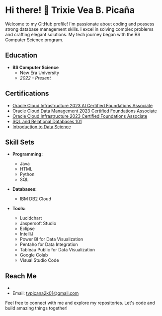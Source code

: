 # Hi there! 👋 Trixie Vea B. Picaña

Welcome to my GitHub profile! I'm passionate about coding and possess strong database management skills. I excel in solving complex problems and crafting elegant solutions. My tech journey began with the BS Computer Science program.

## Education
- **BS Computer Science**
  - New Era University
  - *2022 - Present*

## Certifications
- [Oracle Cloud Infrastructure 2023 AI Certified Foundations Associate](https://catalog-education.oracle.com/pls/certview/sharebadge?id=8A440C2E9C06E72B49B0E3730F214116E6A4922D439DCB7E5337DF99686A3D72)
- [Oracle Cloud Data Management 2023 Certified Foundations Associate](https://catalog-education.oracle.com/pls/certview/sharebadge?id=4618FC18419BE31730409C7946DC2A3C6DB49802995D0A0E9B17D13EBF04AAA2)
- [Oracle Cloud Infrastructure 2023 Certified Foundations Associate](https://catalog-education.oracle.com/pls/certview/sharebadge?id=97DF8268FEB7B4F49FA03F7B5F7084EB6340AB978D5F38A32627145D2F97417C)
- [SQL and Relational Databases 101](https://courses.cognitiveclass.ai/certificates/0d10eb8f53774188b1ceaf894232806e)
- [Introduction to Data Science](https://www.netacad.com/certificates?issuanceId=6cd667f0-a736-4160-90b6-17eab1dacf0f)

## Skill Sets
- **Programming:**
  - Java
  - HTML
  - Python
  - SQL

- **Databases:**
  - IBM DB2 Cloud

- **Tools:**
  - Lucidchart
  - Jaspersoft Studio
  - Eclipse
  - IntelliJ
  - Power BI for Data Visualization
  - Pentaho for Data Integration
  - Tableau Public for Data Visualization
  - Google Colab
  - Visual Studio Code

## Reach Me
- 
- Email: tvpicana2k01@gmail.com

Feel free to connect with me and explore my repositories. Let's code and build amazing things together!
